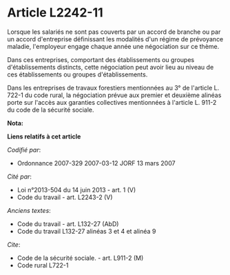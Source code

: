 # Article L2242-11

Lorsque les salariés ne sont pas couverts par un accord de branche ou par un accord d'entreprise définissant les modalités
d'un régime de prévoyance maladie, l'employeur engage chaque année une négociation sur ce thème.

Dans ces entreprises, comportant des établissements ou groupes d'établissements distincts, cette négociation peut avoir lieu
au niveau de ces établissements ou groupes d'établissements.

Dans les entreprises de travaux forestiers mentionnées au 3° de l'article L. 722-1 du code rural, la négociation prévue aux
premier et deuxième alinéas porte sur l'accès aux garanties collectives mentionnées à l'article L. 911-2 du code de la
sécurité sociale.

**Nota:**



**Liens relatifs à cet article**

_Codifié par_:

  - Ordonnance 2007-329 2007-03-12 JORF 13 mars 2007

_Cité par_:

  - Loi n°2013-504 du 14 juin 2013 - art. 1 (V)
  - Code du travail - art. L2243-2 (V)

_Anciens textes_:

  - Code du travail - art. L132-27 (AbD)
  - Code du travail L132-27 alinéas 3 et 4 et alinéa 9

_Cite_:

  - Code de la sécurité sociale. - art. L911-2 (M)
  - Code rural L722-1
